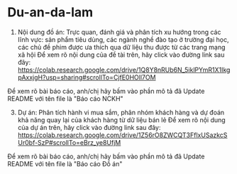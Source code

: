 # Du-an-da-lam
1. Nội dung đồ án: Trực quan, đánh giá và phân tích xu hướng trong các lĩnh vực: sản phẩm tiêu dùng, các ngành nghề đào tạo ở trường đại học, các chủ đề phim được ưa thích qua dữ liệu thu được từ các trang mạng xã hội
Để xem rõ nội dung của đề tài trên, hãy click vào đường link sau đây:
https://colab.research.google.com/drive/1Q8Y8nRUb6N_5iklPYmR1X1IkgpAxxjgH?usp=sharing#scrollTo=CjfE0HOll7OM

Để xem rõ bài báo cáo, anh/chị hãy bấm vào phần mô tả đã Update README với tên file là "Báo cáo NCKH"

3. Dự án: Phân tích hành vi mua sắm, phân nhóm khách hàng và dự đoán khả năng quay lại của khách hàng từ dữ  liệu bán lẻ
Để xem rõ nội dung của dự án trên, hãy click vào đường link sau đây:
https://colab.research.google.com/drive/1Z56rO8ZWCQT3FflxUSazkcSUr0bf-SzP#scrollTo=eBrz_ye8UfjM

Để xem rõ bài báo cáo, anh/chị hãy bấm vào phần mô tả đã Update README với tên file là "Báo cáo Đồ án"
